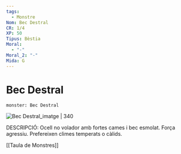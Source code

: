 ```yaml
---
tags:
  - Monstre
Nom: Bec Destral
CR: 1/4
XP: 50
Tipus: Bèstia
Moral:
  - "-"
Moral_2: "-"
Mida: G
---
```

# Bec Destral

```statblock
monster: Bec Destral
```

![Bec Destral_imatge | 340](https://www.aidedd.org/dnd/images/axe-beak.jpg)

DESCRIPCIÓ: 
Ocell no volador amb fortes cames i bec esmolat. Força agressiu. Prefereixen climes temperats o càlids.

[[Taula de Monstres]]

